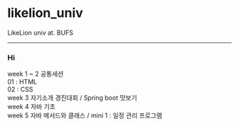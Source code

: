 # likelion_univ
LikeLion univ at. BUFS


---

### Hi

week 1 ~ 2 공통세션        
01 : HTML      
02 : CSS      
week 3 자기소개 경진대회 / Spring boot 맛보기   
week 4 자바 기초   
week 5 자바 메서드와 클래스 / mini 1 : 일정 관리 프로그램 
